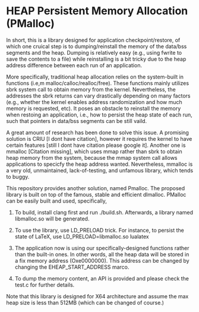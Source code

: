 # HEAP Persistent Memory Allocation (PMalloc)

In short, this is a library designed for application checkpoint/restore, of which one cruical step is to dumping/reinstall the memory of the data/bss segments and the heap. Dumping is relatively easy (e.g., using fwrite to save the contents to a file) while reinstalling is a bit tricky due to the heap address difference between each run of an application. 

More specifically, traditional heap allocation relies on the system-built in functions (i.e,m malloc/calloc/realloc/free). These functions mainly utilizes sbrk system call to obtain memory from the kernel. Nevertheless, the addresses the sbrk returns can vary drastically depending on many factors (e.g., whether the kernel enables address randomization and how much memory is requested, etc). It poses an obstacle to reinstall the memory when restoing an application, i.e., how to persist the heap state of each run, such that pointers in data/bss segments can be still vaild.

A great amount of research has been done to solve this issue. A promising solution is CRIU [I dont have citation], however it  requires the kernel to have certain features [still I dont have citation please google it]. Another one is mmalloc [Citation missing], which uses mmap rather than sbrk to obtain heap memory from the system, because the mmap system call allows applications to specicfy the heap address wanted. Nevertheless, mmalloc is a very old, unmaintained, lack-of-testing, and unfamous library, which tends to buggy.

This repository provides another solution, named Pmalloc. The proposed library is built on top of the famous, stable and efficient dlmalloc. PMalloc can be easily built and used, specifically,

1. To build, install clang first and run ./build.sh. Afterwards, a library named libmalloc.so will be generated. 

2. To use the library, use LD_PRELOAD trick. For instance, to persist the state of LaTeX, 
use LD_PRELOAD=libmalloc.so lualatex

3. The application now is using our specifically-designed functions rather than the built-in ones. In other words, all the heap data will be stored in a fix memory address (Oxe0000000). This address can be changed by changing the EHEAP_START_ADDRESS marco.

4. To dump the memory content, an API is provided and please check the test.c for further details.

Note that this library is designed for X64 architecture and assume the max heap size is less than 512MB (which can be changed of course.)
